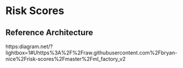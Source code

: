 # Risk Scores

## Reference Architecture

https:diagram.net/?lightbox=1#Uhttps%3A%2F%2Fraw.githubusercontent.com%2Fbryan-nice%2Frisk-scores%2Fmaster%2Fml_factory_v2